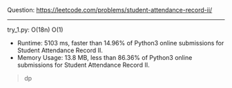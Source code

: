 Question: https://leetcode.com/problems/student-attendance-record-ii/

---

try_1.py: O(18n) O(1)

* Runtime: 5103 ms, faster than 14.96% of Python3 online submissions for Student Attendance Record II.
* Memory Usage: 13.8 MB, less than 86.36% of Python3 online submissions for Student Attendance Record II.

> dp
